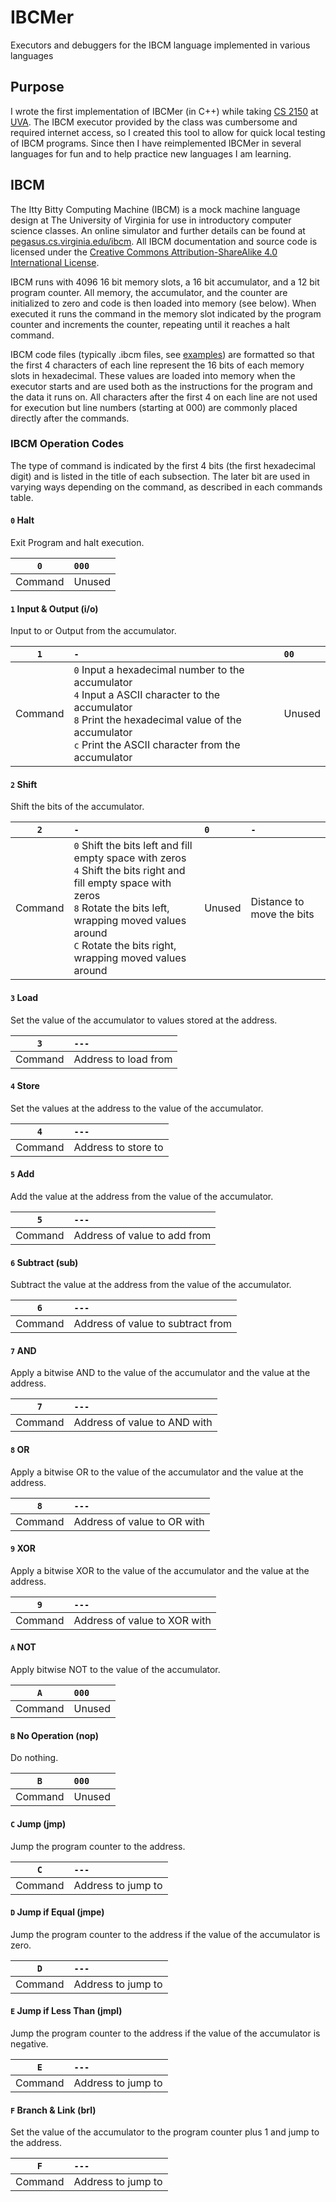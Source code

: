 # IBCMer
Executors and debuggers for the IBCM language implemented in various languages


## Purpose
I wrote the first implementation of IBCMer (in C++) while taking [CS 2150](https://uva-cs.github.io/pdr) at [UVA](https://www.virginia.edu). The IBCM executor provided by the class was cumbersome and required internet access, so I created this tool to allow for quick local testing of IBCM programs. Since then I have reimplemented IBCMer in several languages for fun and to help practice new languages I am learning.


## IBCM
The Itty Bitty Computing Machine (IBCM) is a mock machine language design at The University of Virginia for use in introductory computer science classes. An online simulator and further details can be found at [pegasus.cs.virginia.edu/ibcm](https://pegasus.cs.virginia.edu/ibcm/index.html). All IBCM documentation and source code is licensed under the [Creative Commons Attribution-ShareAlike 4.0 International License](https://creativecommons.org/licenses/by-sa/4.0/).

IBCM runs with 4096 16 bit memory slots, a 16 bit accumulator, and a 12 bit program counter. All memory, the accumulator, and the counter are initialized to zero and code is then loaded into memory (see below). When executed it runs the command in the memory slot indicated by the program counter and increments the counter, repeating until it reaches a halt command.

IBCM code files (typically .ibcm files, see [examples](examples)) are formatted so that the first 4 characters of each line represent the 16 bits of each memory slots in hexadecimal. These values are loaded into memory when the executor starts and are used both as the instructions for the program and the data it runs on. All characters after the first 4 on each line are not used for execution but line numbers (starting at 000) are commonly placed directly after the commands.

### IBCM Operation Codes
The type of command is indicated by the first 4 bits (the first hexadecimal digit) and is listed in the title of each subsection. The later bit are used in varying ways depending on the command, as described in each commands table.

#### `0` Halt
Exit Program and halt execution.

| `0` | `000` |
|:---:|:------|
| Command | Unused |

#### `1` Input & Output (i/o)
Input to or Output from the accumulator.

| `1` | `-` | `00` |
|:---:|:----|:----|
| Command | `0` Input a hexadecimal number to the accumulator<br/>`4` Input a ASCII character to the accumulator<br/>`8` Print the hexadecimal value of the accumulator<br/>`c` Print the ASCII character from the accumulator | Unused |

#### `2` Shift
Shift the bits of the accumulator.

| `2` | `-` | `0` | `-` |
|:---:|:----|:----|:----|
| Command | `0` Shift the bits left and fill empty space with zeros<br/>`4` Shift the bits right and fill empty space with zeros<br/>`8` Rotate the bits left, wrapping moved values around<br/>`C` Rotate the bits right, wrapping moved values around | Unused | Distance to move the bits |

#### `3` Load
Set the value of the accumulator to values stored at the address.

| `3` | `---` |
|:---:|:------|
| Command | Address to load from |

#### `4` Store
Set the values at the address to the value of the accumulator.

| `4` | `---` |
|:---:|:------|
| Command | Address to store to |

#### `5` Add
Add the value at the address from the value of the accumulator.

| `5` | `---` |
|:---:|:------|
| Command | Address of value to add from |

#### `6` Subtract (sub)
Subtract the value at the address from the value of the accumulator.

| `6` | `---` |
|:---:|:------|
| Command | Address of value to subtract from |

#### `7` AND
Apply a bitwise AND to the value of the accumulator and the value at the address.

| `7` | `---` |
|:---:|:------|
| Command | Address of value to AND with |

#### `8` OR
Apply a bitwise OR to the value of the accumulator and the value at the address.

| `8` | `---` |
|:---:|:------|
| Command | Address of value to OR with |

#### `9` XOR
Apply a bitwise XOR to the value of the accumulator and the value at the address.

| `9` | `---` |
|:---:|:------|
| Command | Address of value to XOR with |

#### `A` NOT
Apply bitwise NOT to the value of the accumulator.

| `A` | `000` |
|:---:|:------|
| Command | Unused |

#### `B` No Operation (nop)
Do nothing.

| `B` | `000` |
|:---:|:------|
| Command | Unused |

#### `C` Jump (jmp)
Jump the program counter to the address.

| `C` | `---` |
|:---:|:------|
| Command | Address to jump to |

#### `D` Jump if Equal (jmpe)
Jump the program counter to the address if the value of the accumulator is zero.

| `D` | `---` |
|:---:|:------|
| Command | Address to jump to |

#### `E` Jump if Less Than (jmpl)
Jump the program counter to the address if the value of the accumulator is negative.

| `E` | `---` |
|:---:|:------|
| Command | Address to jump to |

#### `F` Branch & Link (brl)
Set the value of the accumulator to the program counter plus 1 and jump to the address.

| `F` | `---` |
|:---:|:------|
| Command | Address to jump to |
